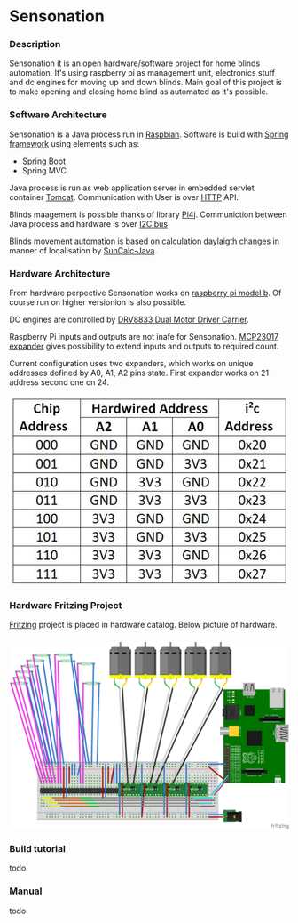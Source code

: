 # Sensonation

### Description

Sensonation it is an open hardware/software project for home blinds automation.
It's using raspberry pi as management unit, electronics stuff and dc engines for moving up and down blinds.
Main goal of this project is to make opening and closing home blind as automated as it's possible.

### Software Architecture

Sensonation is a Java process run in [Raspbian](https://www.raspbian.org/). 
Software is build with [Spring framework](https://spring.io/) using elements such as:

- Spring Boot
- Spring MVC
 
Java process is run as web application server in embedded servlet container [Tomcat](http://tomcat.apache.org/). Communication with User is over [HTTP](https://en.wikipedia.org/wiki/Hypertext_Transfer_Protocol) API.

Blinds maagement is possible thanks of library [Pi4j](https://github.com/Pi4J/pi4j/). Communiction between Java process and hardware is over [I2C bus](https://en.wikipedia.org/wiki/I%C2%B2C)

Blinds movement automation is based on calculation daylaigth changes in manner of localisation by [SunCalc-Java](https://github.com/florianmski/SunCalc-Java).

### Hardware Architecture

From hardware perpective Sensonation works on [raspberry pi model b](https://www.raspberrypi.org/products/model-b/). Of course run on higher versionion is also possible.

DC engines are controlled by [DRV8833 Dual Motor Driver Carrier](https://www.pololu.com/product/2130).

Raspberry Pi inputs and outputs are not inafe for  Sensonation. [MCP23017 expander](https://cdn-shop.adafruit.com/datasheets/mcp23017.pdf) gives possibility to extend inputs and outputs to required count.

Current configuration uses two expanders, which works on unique addresses defined by A0, A1, A2 pins state. First expander works on 21 address second one on 24.

![MCP23017-addresspins1](MCP23017-addresspins1.jpg)  

### Hardware Fritzing Project 

[Fritzing](http://fritzing.org) project is placed in hardware catalog. Below picture of hardware.

### 

![sensonation-v2](sensonation-v2.png)

### Build tutorial

todo

### Manual

todo